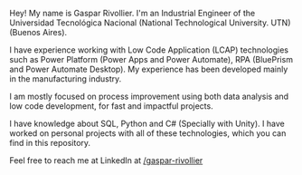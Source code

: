 Hey! My name is Gaspar Rivollier. I'm an Industrial Engineer of the Universidad Tecnológica Nacional (National Technological University. UTN)(Buenos Aires).

I have experience working with Low Code Application (LCAP) technologies such as Power Platform (Power Apps and Power Automate), RPA (BluePrism and Power Automate Desktop). My experience has been developed mainly in the manufacturing industry. 

I am mostly focused on process improvement using both data analysis and low code development, for fast and impactful projects. 

I have knowledge about SQL, Python and C# (Specially with Unity). I have worked on personal projects with all of these technologies, which you can find in this repository. 

Feel free to reach me at LinkedIn at <a href="https://www.linkedin.com/in/gaspar-rivollier/">/gaspar-rivollier</a>

<!---
gasparrivollier/gasparrivollier is a ✨ special ✨ repository because its `README.md` (this file) appears on your GitHub profile.
You can click the Preview link to take a look at your changes.
--->
